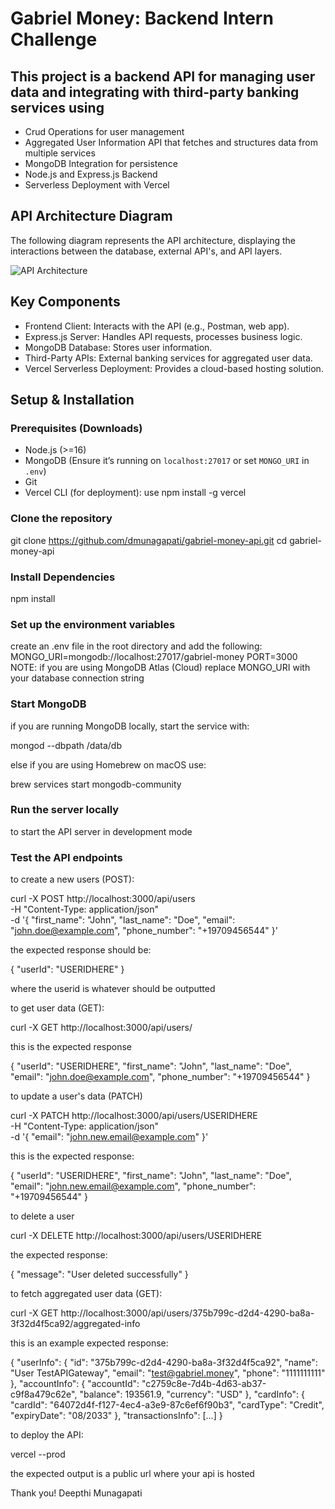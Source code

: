 # Gabriel Money: Backend Intern Challenge

## This project is a backend API for managing user data and integrating with third-party banking services using
- Crud Operations for user management
- Aggregated User Information API that fetches and structures data from multiple services
- MongoDB Integration for persistence
- Node.js and Express.js Backend
- Serverless Deployment with Vercel

## API Architecture Diagram
The following diagram represents the API architecture, displaying the interactions between the database, external API's, and API layers.

![API Architecture]([link](https://github.com/dmunagapati/gabriel-money-api/blob/main/ArchitectureDiagram.png?raw=true))

## Key Components
- Frontend Client: Interacts with the API (e.g., Postman, web app).
- Express.js Server: Handles API requests, processes business logic.
- MongoDB Database: Stores user information.
- Third-Party APIs: External banking services for aggregated user data.
- Vercel Serverless Deployment: Provides a cloud-based hosting solution.

## Setup & Installation

### Prerequisites (Downloads)
- Node.js (>=16)
- MongoDB (Ensure it’s running on `localhost:27017` or set `MONGO_URI` in `.env`)
- Git
- Vercel CLI (for deployment): use npm install -g vercel

### Clone the repository
git clone https://github.com/dmunagapati/gabriel-money-api.git
cd gabriel-money-api

### Install Dependencies
npm install

### Set up the environment variables
create an .env file in the root directory and add the following:
MONGO_URI=mongodb://localhost:27017/gabriel-money
PORT=3000
 NOTE: if you are using MongoDB Atlas (Cloud) replace MONGO_URI with your database connection string

### Start MongoDB
if you are running MongoDB locally, start the service with:

mongod --dbpath /data/db

else if you are using Homebrew on macOS use:

brew services start mongodb-community

### Run the server locally

<vercel dev> to start the API server in development mode

### Test the API endpoints

to create a new users (POST):

curl -X POST http://localhost:3000/api/users \
-H "Content-Type: application/json" \
-d '{
    "first_name": "John",
    "last_name": "Doe",
    "email": "john.doe@example.com",
    "phone_number": "+19709456544"
}'

the expected response should be:

{
  "userId": "USERIDHERE"
}

where the userid is whatever should be outputted

to get user data (GET):

curl -X GET http://localhost:3000/api/users/<USERIDHERE>

this is the expected response

{
    "userId": "USERIDHERE",
    "first_name": "John",
    "last_name": "Doe",
    "email": "john.doe@example.com",
    "phone_number": "+19709456544"
}


to update a user's data (PATCH)

curl -X PATCH http://localhost:3000/api/users/USERIDHERE \
-H "Content-Type: application/json" \
-d '{
    "email": "john.new.email@example.com"
}'

this is the expected response:

{
    "userId": "USERIDHERE",
    "first_name": "John",
    "last_name": "Doe",
    "email": "john.new.email@example.com",
    "phone_number": "+19709456544"
}

to delete a user

curl -X DELETE http://localhost:3000/api/users/USERIDHERE

the expected response:

{
    "message": "User deleted successfully"
}

to fetch aggregated user data (GET):

curl -X GET http://localhost:3000/api/users/375b799c-d2d4-4290-ba8a-3f32d4f5ca92/aggregated-info

this is an example expected response:

{
    "userInfo": {
        "id": "375b799c-d2d4-4290-ba8a-3f32d4f5ca92",
        "name": "User TestAPIGateway",
        "email": "test@gabriel.money",
        "phone": "1111111111"
    },
    "accountInfo": {
        "accountId": "c2759c8e-7d4b-4d63-ab37-c9f8a479c62e",
        "balance": 193561.9,
        "currency": "USD"
    },
    "cardInfo": {
        "cardId": "64072d4f-f127-4ec4-a3e9-87c6ef6f90b3",
        "cardType": "Credit",
        "expiryDate": "08/2033"
    },
    "transactionsInfo": [...]
}

to deploy the API:

vercel --prod

the expected output is a public url where your api is hosted

Thank you!
Deepthi Munagapati

